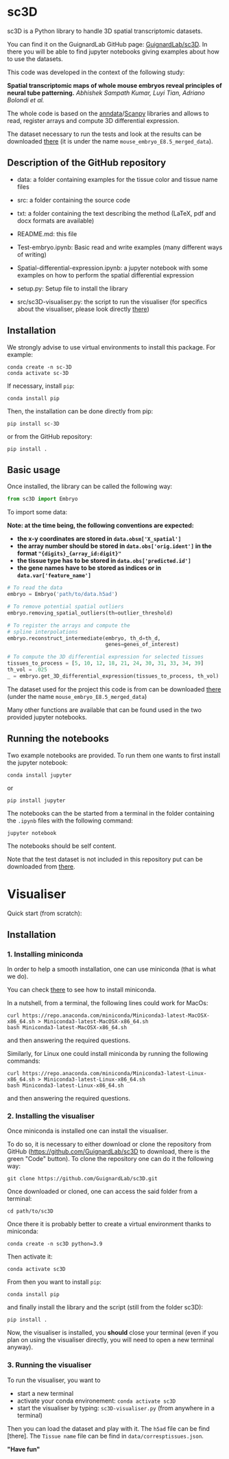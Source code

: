 # sc3D

sc3D is a Python library to handle 3D spatial transcriptomic datasets.

You can find it on the GuignardLab GitHub page: [GuignardLab/sc3D](https://github.com/GuignardLab/sc3D). In there you will be able to find jupyter notebooks giving examples about how to use the datasets.

This code was developed in the context of the following study:

**Spatial transcriptomic maps of whole mouse embryos reveal principles of neural tube patterning.** *Abhishek Sampath Kumar, Luyi Tian, Adriano Bolondi et al.*

The whole code is based on the [anndata](https://anndata.readthedocs.io/en/latest/)/[Scanpy](https://scanpy.readthedocs.io/en/stable/) libraries and allows to read, register arrays and compute 3D differential expression.

The dataset necessary to run the tests and look at the results can be downloaded [there](https://cellxgene.cziscience.com/collections/d74b6979-efba-47cd-990a-9d80ccf29055/private) (it is under the name `mouse_embryo_E8.5_merged_data`).

## Description of the GitHub repository

- data: a folder containing examples for the tissue color and tissue name files

- src: a folder containing the source code

- txt: a folder containing the text describing the method (LaTeX, pdf and docx formats are available)

- README.md: this file

- Test-embryo.ipynb: Basic read and write examples (many different ways of writing)

- Spatial-differential-expression.ipynb: a jupyter notebook with some examples on how to perform the spatial differential expression

- setup.py: Setup file to install the library

- src/sc3D-visualiser.py: the script to run the visualiser (for specifics about the visualiser, please look directly [there](Visualiser))

## Installation

We strongly advise to use virtual environments to install this package. For example:

```shell
conda create -n sc-3D
conda activate sc-3D
```

If necessary, install `pip`:
```shell
conda install pip
```

Then, the installation can be done directly from pip:
```shell
pip install sc-3D
```

or from the GitHub repository:

```shell
pip install .
```

## Basic usage

Once installed, the library can be called the following way:

```python
from sc3D import Embryo
```

To import some data:

**Note: at the time being, the following conventions are expected:**
- **the x-y coordinates are stored in `data.obsm['X_spatial']`**
- **the array number should be stored in `data.obs['orig.ident']` in the format `"{digits}_{array_id:digit}"`**
- **the tissue type has to be stored in `data.obs['predicted.id']`**
- **the gene names have to be stored as indices or in `data.var['feature_name']`**

```python
# To read the data
embryo = Embryo('path/to/data.h5ad')

# To remove potential spatial outliers
embryo.removing_spatial_outliers(th=outlier_threshold)

# To register the arrays and compute the
# spline interpolations
embryo.reconstruct_intermediate(embryo, th_d=th_d,
                                genes=genes_of_interest)

# To compute the 3D differential expression for selected tissues
tissues_to_process = [5, 10, 12, 18, 21, 24, 30, 31, 33, 34, 39]
th_vol = .025
_ = embryo.get_3D_differential_expression(tissues_to_process, th_vol)
```

The dataset used for the project this code is from can be downloaded [there](https://cellxgene.cziscience.com/collections/d74b6979-efba-47cd-990a-9d80ccf29055/private) (under the name `mouse_embryo_E8.5_merged_data`)

Many other functions are available that can be found used in the two provided jupyter notebooks.

## Running the notebooks
Two example notebooks are provided.
To run them one wants to first install the jupyter notebook:
```shell
conda install jupyter
```
or
```shell
pip install jupyter
```

The notebooks can the be started from a terminal in the folder containing the `.ipynb` files with the following command:
```shell
jupyter notebook
```
The notebooks should be self content.

Note that the test dataset is not included in this repository put can be downloaded from [there](https://cellxgene.cziscience.com/collections/d74b6979-efba-47cd-990a-9d80ccf29055/private).

# Visualiser

Quick start (from scratch):
## Installation
### 1. Installing miniconda
In order to help a smooth installation, one can use miniconda (that is what we do).

You can check [there](https://docs.conda.io/en/latest/miniconda.html) to see how to install miniconda.

In a nutshell, from a terminal, the following lines could work for MacOs:
```shell
curl https://repo.anaconda.com/miniconda/Miniconda3-latest-MacOSX-x86_64.sh > Miniconda3-latest-MacOSX-x86_64.sh
bash Miniconda3-latest-MacOSX-x86_64.sh
```
and then answering the required questions.

Similarly, for Linux one could install miniconda by running the following commands:
```shell
curl https://repo.anaconda.com/miniconda/Miniconda3-latest-Linux-x86_64.sh > Miniconda3-latest-Linux-x86_64.sh
bash Miniconda3-latest-Linux-x86_64.sh
```
and then answering the required questions.

### 2. Installing the visualiser
Once miniconda is installed one can install the visualiser.

To do so, it is necessary to either download or clone the repository from GitHub (https://github.com/GuignardLab/sc3D to download, there is the green "Code" button).
To clone the repository one can do it the following way:
```shell
git clone https://github.com/GuignardLab/sc3D.git
```

Once downloaded or cloned, one can access the said folder from a terminal:
```shell
cd path/to/sc3D
```

Once there it is probably better to create a virtual environment thanks to miniconda:
```shell
conda create -n sc3D python=3.9
```
Then activate it:
```shell
conda activate sc3D
```

From then you want to install `pip`:
```shell
conda install pip
```

and finally install the library and the script (still from the folder sc3D):
```shell
pip install .
```

Now, the visualiser is installed, you **should** close your terminal (even if you plan on using the visualiser directly, you will need to open a new terminal anyway).

### 3. Running the visualiser

To run the visualiser, you want to
- start a new terminal
- activate your conda environement: `conda activate sc3D`
- start the visualiser by typing: `sc3D-visualiser.py` (from anywhere in a terminal)

Then you can load the dataset and play with it.
The `h5ad` file can be find [there].
The `Tissue name` file can be find in `data/corresptissues.json`.

**"Have fun"**
